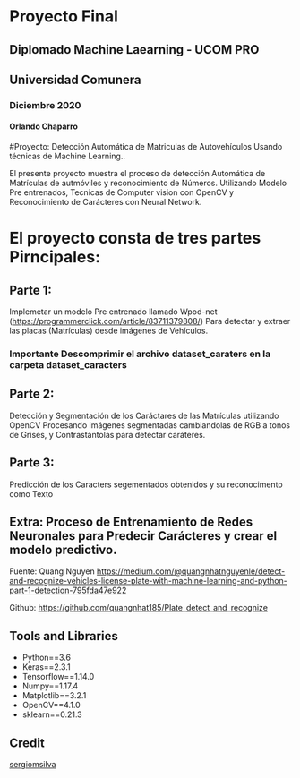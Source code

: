 # Proyecto Final
## Diplomado Machine Laearning - UCOM PRO
## Universidad Comunera
### Diciembre 2020
#### Orlando Chaparro
#Proyecto:
Detección Automática de Matriculas de Autovehículos Usando técnicas de Machine Learning..

El presente proyecto muestra el proceso de detección Automática de Matrículas de autmóviles y reconocimiento de Números. Utilizando Modelo Pre entrenados, Tecnicas de Computer vision con OpenCV y Reconocimiento de Carácteres con Neural Network.

# El proyecto consta de tres partes Pirncipales:
## Parte 1:
Implemetar un modelo Pre entrenado llamado Wpod-net (https://programmerclick.com/article/83711379808/) Para detectar y extraer las placas (Matrículas) desde imágenes de Vehículos.

### Importante Descomprimir el archivo dataset_caraters en la carpeta dataset_caracters

## Parte 2:
Detección y Segmentación de los Caráctares de las Matrículas utilizando OpenCV Procesando imágenes segmentadas cambiandolas de RGB a tonos de Grises, y Contrastántolas para detectar caráteres.

## Parte 3:
Predicción de los Caracters segementados obtenidos y su reconocimento como Texto

## Extra: Proceso de Entrenamiento de Redes Neuronales para Predecir Carácteres y crear el modelo predictivo.

Fuente: Quang Nguyen https://medium.com/@quangnhatnguyenle/detect-and-recognize-vehicles-license-plate-with-machine-learning-and-python-part-1-detection-795fda47e922

Github: https://github.com/quangnhat185/Plate_detect_and_recognize



## Tools and Libraries
- Python==3.6
- Keras==2.3.1
- Tensorflow==1.14.0
- Numpy==1.17.4
- Matplotlib==3.2.1
- OpenCV==4.1.0
- sklearn==0.21.3


## Credit
[sergiomsilva](https://github.com/sergiomsilva/alpr-unconstrained)
